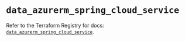 # `data_azurerm_spring_cloud_service`

Refer to the Terraform Registry for docs: [`data_azurerm_spring_cloud_service`](https://registry.terraform.io/providers/hashicorp/azurerm/4.47.0/docs/data-sources/spring_cloud_service).
